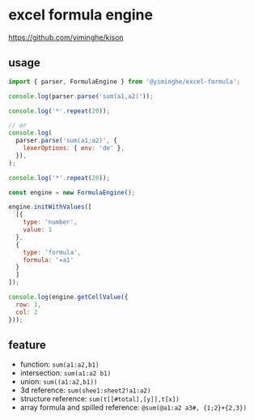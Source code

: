 # excel formula engine

https://github.com/yiminghe/kison

## usage

```js
import { parser, FormulaEngine } from '@yiminghe/excel-formula';

console.log(parser.parse('sum(a1,a2)'));

console.log('*'.repeat(20));

// or
console.log(
  parser.parse('sum(a1;a2)', {
    lexerOptions: { env: 'de' },
  }),
);

console.log('*'.repeat(20));

const engine = new FormulaEngine();

engine.initWithValues([
  [{
    type: 'number',
    value: 1
  },
  {
    type: 'formula',
    formula: '=a1'
  }
  ]
]);

console.log(engine.getCellValue({
  row: 1,
  col: 2
}));
```

## feature

- function: `sum(a1:a2,b1)`
- intersection: `sum(a1:a2 b1)`
- union: `sum((a1:a2,b1))`
- 3d reference: `sum(shee1:sheet2!a1:a2)`
- structure reference: `sum(t[[#total],[y]],t[x])`
- array formula and spilled reference: `@sum(@a1:a2 a3#, {1;2}+{2,3})`  
